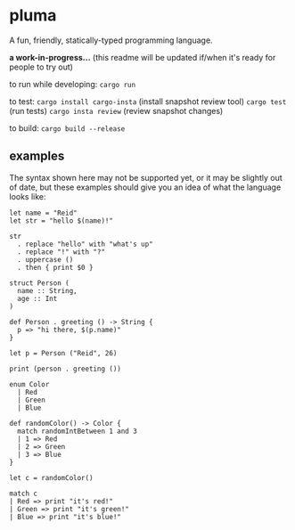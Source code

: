 # pluma

A fun, friendly, statically-typed programming language.

**a work-in-progress...** (this readme will be updated if/when it's ready for people to try out)

to run while developing:
`cargo run`

to test:
`cargo install cargo-insta` (install snapshot review tool)
`cargo test` (run tests)
`cargo insta review` (review snapshot changes)

to build:
`cargo build --release`

## examples

The syntax shown here may not be supported yet, or it may be slightly out of date, but these examples should give you an idea of what the language looks like:

```pluma
let name = "Reid"
let str = "hello $(name)!"

str
  . replace "hello" with "what's up"
  . replace "!" with "?"
  . uppercase ()
  . then { print $0 }
```

```pluma
struct Person (
  name :: String,
  age :: Int
)

def Person . greeting () -> String {
  p => "hi there, $(p.name)"
}

let p = Person ("Reid", 26)

print (person . greeting ())
```

```pluma
enum Color
  | Red
  | Green
  | Blue

def randomColor() -> Color {
  match randomIntBetween 1 and 3
  | 1 => Red
  | 2 => Green
  | 3 => Blue
}

let c = randomColor()

match c
| Red => print "it's red!"
| Green => print "it's green!"
| Blue => print "it's blue!"
```
